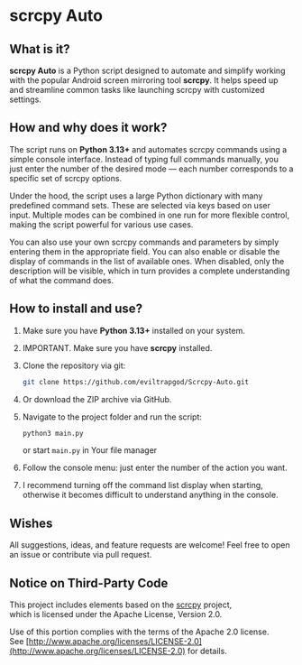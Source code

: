 # scrcpy Auto

## What is it?

**scrcpy Auto** is a Python script designed to automate and simplify working with the popular Android screen mirroring tool **scrcpy**. It helps speed up and streamline common tasks like launching scrcpy with customized settings.

## How and why does it work? 

The script runs on **Python 3.13+** and automates scrcpy commands using a simple console interface. Instead of typing full commands manually, you just enter the number of the desired mode — each number corresponds to a specific set of scrcpy options.

Under the hood, the script uses a large Python dictionary with many predefined command sets. These are selected via keys based on user input. Multiple modes can be combined in one run for more flexible control, making the script powerful for various use cases.

You can also use your own scrcpy commands and parameters by simply entering them in the appropriate field. You can also enable or disable the display of commands in the list of available ones. When disabled, only the description will be visible, which in turn provides a complete understanding of what the command does.

## How to install and use?

1. Make sure you have **Python 3.13+** installed on your system.
2. IMPORTANT. Make sure you have **scrcpy** installed.
3. Clone the repository via git:
   ```bash
   git clone https://github.com/eviltrapgod/Scrcpy-Auto.git
   ```
4. Or download the ZIP archive via GitHub.
5. Navigate to the project folder and run the script:
   ```bash
   python3 main.py
   ```
   or start `main.py` in Your file manager
7. Follow the console menu: just enter the number of the action you want.

8. I recommend turning off the command list display when starting, otherwise it becomes difficult to understand anything in the console.


## Wishes

All suggestions, ideas, and feature requests are welcome! Feel free to open an issue or contribute via pull request.

## Notice on Third-Party Code

This project includes elements based on the [scrcpy](https://github.com/Genymobile/scrcpy) project,  
which is licensed under the Apache License, Version 2.0.

Use of this portion complies with the terms of the Apache 2.0 license.  
See [http://www.apache.org/licenses/LICENSE-2.0](http://www.apache.org/licenses/LICENSE-2.0) for details.

